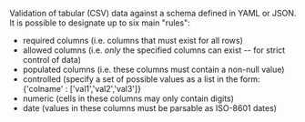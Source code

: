 Validation of tabular (CSV) data against a schema defined in YAML or JSON.  It is possible to designate up to six main "rules":
* required columns (i.e. columns that must exist for all rows)
* allowed columns (i.e. *only* the specified columns can exist -- for strict control of data)
* populated columns (i.e. these columns must contain a non-null value)
* controlled (specify a set of possible values as a list in the form: {'colname' : ['val1','val2','val3']}
* numeric (cells in these columns may only contain digits)
* date (values in these columns must be parsable as ISO-8601 dates)
